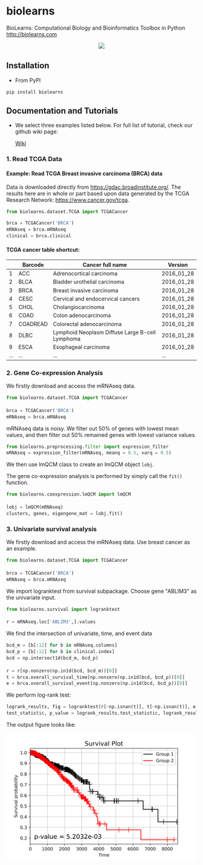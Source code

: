 # biolearns
BioLearns: Computational Biology and Bioinformatics Toolbox in Python http://biolearns.com

<div style="text-align:center"><img src="http://biolearns.com/img/logo.png" width=300/></div>


## Installation

* From PyPI

```bash
pip install biolearns
```

## Documentation and Tutorials

* We select three examples listed below. For full list of tutorial, check our github wiki page:

    [Wiki](https://github.com/huangzhii/biolearns/wiki)




### 1. Read TCGA Data

#### Example: Read TCGA Breast invasive carcinoma (BRCA) data

Data is downloaded directly from https://gdac.broadinstitute.org/.
The results here are in whole or part based upon data generated by 
the TCGA Research Network: https://www.cancer.gov/tcga.

```python
from biolearns.dataset.TCGA import TCGACancer
```

```python
brca = TCGACancer('BRCA')
mRNAseq = brca.mRNAseq
clinical = brca.clinical
```

#### TCGA cancer table shortcut:

|              | Barcode            | Cancer full name         | Version            |
|---|---|---|---|
| 1      |  ACC          |  Adrenocortical carcinoma     | 2016_01_28 |
| 2      |  BLCA         |  Bladder urothelial carcinoma         | 2016_01_28 |
| 3      |  BRCA         |  Breast invasive carcinoma    | 2016_01_28 |
| 4      |  CESC         |  Cervical and endocervical cancers    | 2016_01_28 |
| 5      |  CHOL         |  Cholangiocarcinoma   | 2016_01_28 |
| 6      |  COAD         |  Colon adenocarcinoma         | 2016_01_28 |
| 7      |  COADREAD     |  Colorectal adenocarcinoma    | 2016_01_28 |
| 8      |  DLBC         |  Lymphoid Neoplasm Diffuse Large B-cell Lymphoma      | 2016_01_28 |
| 9      |  ESCA         |  Esophageal carcinoma         | 2016_01_28 |
| ...     |  ...         |  ...          | ... |


### 2. Gene Co-expression Analysis

We firstly download and access the mRNAseq data.
```python
from biolearns.dataset.TCGA import TCGACancer

brca = TCGACancer('BRCA')
mRNAseq = brca.mRNAseq
```

mRNAseq data is noisy. We filter out 50% of genes with lowest mean values, and then filter out 50% remained genes with lowest variance values.

```python
from biolearns.preprocessing.filter import expression_filter
mRNAseq = expression_filter(mRNAseq, meanq = 0.5, varq = 0.5)
```

We then use lmQCM class to create an lmQCM object ```lobj```.

The gene co-expression analysis is performed by simply call the ```fit()``` function.

```python
from biolearns.coexpression.lmQCM import lmQCM

lobj = lmQCM(mRNAseq)
clusters, genes, eigengene_mat = lobj.fit()
```

### 3. Univariate survival analysis

We firstly download and access the mRNAseq data. Use breast cancer as an example.
```python
from biolearns.dataset.TCGA import TCGACancer

brca = TCGACancer('BRCA')
mRNAseq = brca.mRNAseq
```

We import logranktest from survival subpackage. Choose gene "ABLIM3" as the univariate input.
```python
from biolearns.survival import logranktest

r = mRNAseq.loc['ABLIM3',].values
```

We find the intersection of univariate, time, and event data
```python
bcd_m = [b[:12] for b in mRNAseq.columns]
bcd_p = [b[:12] for b in clinical.index]
bcd = np.intersect1d(bcd_m, bcd_p)

r = r[np.nonzero(np.in1d(bcd, bcd_m))[0]]
t = brca.overall_survival_time[np.nonzero(np.in1d(bcd, bcd_p))[0]]
e = brca.overall_survival_event[np.nonzero(np.in1d(bcd, bcd_p))[0]]
```

We perform log-rank test:

```python
logrank_results, fig = logranktest(r[~np.isnan(t)], t[~np.isnan(t)], e[~np.isnan(t)])
test_statistic, p_value = logrank_results.test_statistic, logrank_results.p_value
```

The output figure looks like:

<div style="text-align:center"><img src="https://github.com/huangzhii/biolearns/blob/master/figures/survival_plot_BRCA_ABLIM3.png" width=600/></div>
